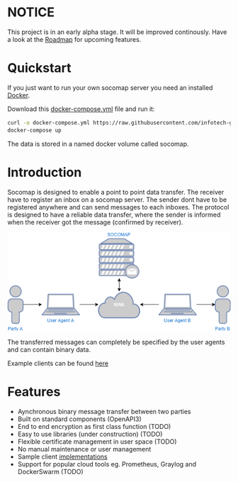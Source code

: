 # NOTICE

This project is in an early alpha stage.
It will be improved continously.
Have a look at the [Roadmap](https://github.com/infotech-gmbh/socomap/wiki/Roadmap) for upcoming
features.

# Quickstart

If you just want to run your own socomap server you need an installed [Docker](https://www.docker.com/get-started).

Download this [docker-compose.yml](https://github.com/infotech-gmbh/socomap-samples/blob/master/samples/server/docker-compose.yml) file and run it:

```sh
curl -o docker-compose.yml https://raw.githubusercontent.com/infotech-gmbh/socomap-samples/master/samples/server/docker-compose.yml
docker-compose up
```

The data is stored in a named docker volume called socomap.

# Introduction

Socomap is designed to enable a point to point data transfer.
The receiver have to register an inbox on a socomap server.
The sender dont have to be registered anywhere and can send
messages to each inboxes.
The protocol is designed to have a reliable data transfer, where
the sender is informed when the receiver got the message (confirmed by receiver).

![architecture image](docs/img/peer_to_peer_with_broker.png)

The transferred messages can completely be specified by the user agents and can contain binary data.

Example clients can be found [here](https://github.com/infotech-gmbh/socomap-samples)

# Features

* Aynchronous binary message transfer between two parties
* Built on standard components (OpenAPI3)
* End to end encryption as first class function (TODO)
* Easy to use libraries (under construction) (TODO)
* Flexible certificate management in user space (TODO)
* No manual maintenance or user management
* Sample client [implementations](https://github.com/infotech-gmbh/socomap-samples)
* Support for popular cloud tools eg. Prometheus, Graylog and DockerSwarm (TODO)

